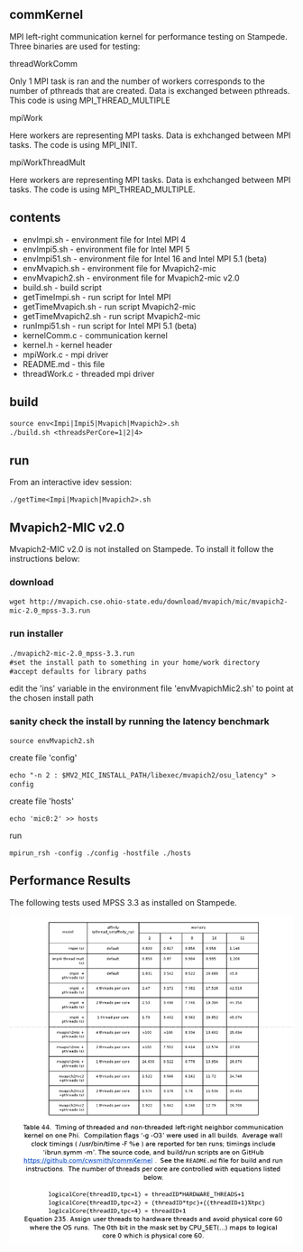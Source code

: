 ## commKernel
MPI left-right communication kernel for performance testing on Stampede.  Three binaries are used for testing:

threadWorkComm

Only 1 MPI task is ran and the number of workers corresponds to the number of pthreads that are created. Data is exchanged between pthreads. This code is using MPI_THREAD_MULTIPLE

mpiWork

Here workers are representing MPI tasks. Data is exhchanged between MPI tasks. The code is using MPI_INIT.

mpiWorkThreadMult

Here workers are representing MPI tasks. Data is exhchanged between MPI tasks. The code is using MPI_THREAD_MULTIPLE.

## contents
- envImpi.sh - environment file for Intel MPI 4
- envImpi5.sh - environment file for Intel MPI 5
- envImpi51.sh - environment file for Intel 16 and Intel MPI 5.1 (beta)
- envMvapich.sh - environment file for Mvapich2-mic
- envMvapich2.sh - environment file for Mvapich2-mic v2.0
- build.sh - build script 
- getTimeImpi.sh - run script for Intel MPI
- getTimeMvapich.sh - run script Mvapich2-mic
- getTimeMvapich2.sh - run script Mvapich2-mic
- runImpi51.sh - run script for Intel MPI 5.1 (beta)
- kernelComm.c - communication kernel
- kernel.h - kernel header
- mpiWork.c - mpi driver
- README.md - this file 
- threadWork.c - threaded mpi driver

## build
    source env<Impi|Impi5|Mvapich|Mvapich2>.sh
    ./build.sh <threadsPerCore=1|2|4>

## run
From an interactive idev session:

    ./getTime<Impi|Mvapich|Mvapich2>.sh

## Mvapich2-MIC v2.0
Mvapich2-MIC v2.0 is not installed on Stampede.  To install it follow the instructions below:

### download
    wget http://mvapich.cse.ohio-state.edu/download/mvapich/mic/mvapich2-mic-2.0_mpss-3.3.run

### run installer
    ./mvapich2-mic-2.0_mpss-3.3.run
    #set the install path to something in your home/work directory
    #accept defaults for library paths 
edit the 'ins' variable in the environment file 'envMvapichMic2.sh' to point at the chosen install path

### sanity check the install by running the latency benchmark

    source envMvapich2.sh
create file 'config'

    echo "-n 2 : $MV2_MIC_INSTALL_PATH/libexec/mvapich2/osu_latency" > config
create file 'hosts'

    echo 'mic0:2' >> hosts
run

    mpirun_rsh -config ./config -hostfile ./hosts

## Performance Results

The following tests used MPSS 3.3 as installed on Stampede.

![alt text](
https://github.com/cwsmith/commKernel/raw/master/mpiThreadMultiplePerformanceOnPhi.png
"Performance Results")

